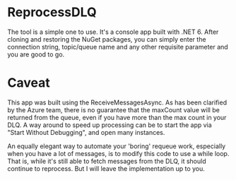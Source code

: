 # ReprocessDLQ
The tool is a simple one to use. It's a console app built with .NET 6. After cloning and restoring the NuGet packages, you can simply enter the connection string, topic/queue name and any other requisite parameter and you are good to go.

# Caveat
This app was built using the ReceiveMessagesAsync. As has been clarified by the Azure team, there is no guarantee that the maxCount value will be returned from the queue, even if you have more than the max count in your DLQ. A way around to speed up processing can be to start the app via "Start Without Debugging", and open many instances.

An equally elegant way to automate your 'boring' requeue work, especially when you have a lot of messages, is to modify this code to use a while loop. That is, while it's still able to fetch messages from the DLQ, it should continue to reprocess. But I will leave the implementation up to you.
